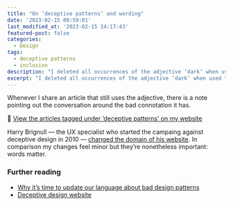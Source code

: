 ```yaml
---
title: "On ’deceptive patterns’ and wording"
date: '2023-02-15 09:59:01'
last_modified_at: '2023-02-15 14:17:43'
featured-post: false
categories:
  - Design
tags:
  - deceptive patterns
  - inclusion
description: "I deleted all occurrences of the adjective ’dark’ when used to describe deceptive patterns on my website, in a bid to be more inclusive and not discriminatory."
excerpt: "I deleted all occurrences of the adjective ’dark’ when used to describe deceptive patterns on my website, in a bid to be more inclusive and not discriminatory."
---
```

Whenever I share an article that still uses the adjective, there is a note pointing out the conversation around the bad connotation it has.

🔗 <a href="https://silviamaggidesign.com/tag/deceptive-patterns/">View the articles tagged under ’deceptive patterns’ on my website</a>

Harry Brignull — the UX specialist who started the campaing against deceptive design in 2010 — <a href="https://www.deceptive.design/about-us">changed the domain of his website</a>. In comparison my changes feel minor but they’re nonetheless important: words matter.

### Further reading

<ul class="smd-ul">
  <li><a href="https://amyhupe.co.uk/articles/changing-our-language-on-bad-patterns/">Why it’s time to update our language about bad design patterns</a></li>
  <li><a href="https://www.deceptive.design/">Deceptive design website</a></li>
</ul>